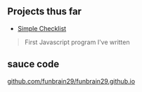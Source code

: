 ## Projects thus far

* [Simple Checklist](https://funbrain29.github.io/fortuneTeller/src)
> First Javascript program I've written

## sauce code

[github.com/funbrain29/funbrain29.github.io](https://github.com/funbrain29/funbrain29.github.io)
